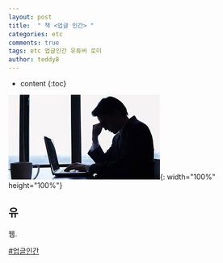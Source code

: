 ```yaml
---
layout: post   
title:  " 책 <업글 인간> "
categories: etc
comments: true
tags: etc 업글인간 유튜버 로미
author: teddy8  
---
```

* content
{:toc}

![](/assets\img\etc\office_workers.jpg){: width="100%" height="100%"}

## 유

웹.<br>


[#업글인간](http://mobile.kyobobook.co.kr/showcase/book/KOR/9791185959986) 